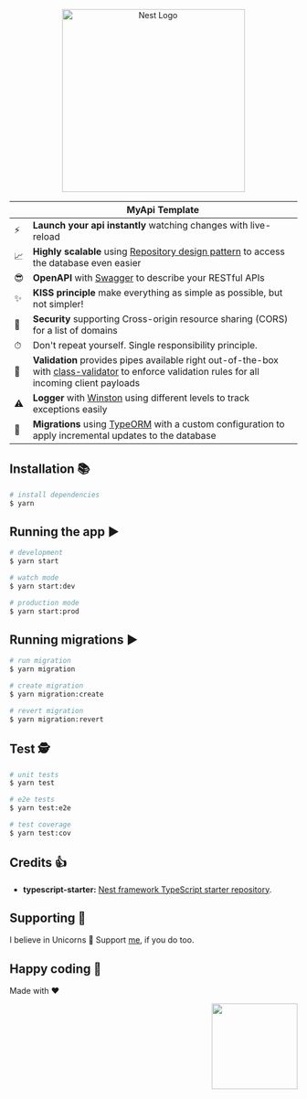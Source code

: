 <p align="center">
  <a href="http://nestjs.com/" target="blank"><img src="https://nestjs.com/img/logo_text.svg" width="320" alt="Nest Logo" /></a>
</p>

|   | MyApi Template |
| - | ------------ |
| ⚡️ | **Launch your api instantly** watching changes with live-reload |
| 📈 | **Highly scalable** using [Repository design pattern](https://docs.nestjs.com/techniques/database#repository-pattern) to access the database even easier |
| 😎 | **OpenAPI** with [Swagger](https://docs.nestjs.com/openapi/introduction) to describe your RESTful APIs |
| ✨ | **KISS principle** make everything as simple as possible, but not simpler! |
| 📱 | **Security** supporting Cross-origin resource sharing (CORS) for a list of domains |
| ⏱ | Don't repeat yourself. Single responsibility principle. |
| 🔗 | **Validation** provides pipes available right out-of-the-box with [class-validator](https://github.com/typestack/class-validator) to enforce validation rules for all incoming client payloads |
| ⚠️ | **Logger** with [Winston](https://github.com/winstonjs/winston) using different levels to track exceptions easily |
| 🔄 | **Migrations** using [TypeORM](https://github.com/typeorm/typeorm) with a custom configuration to apply incremental updates to the database |

## Installation 📚

```bash
# install dependencies
$ yarn
```

## Running the app ▶

```bash
# development
$ yarn start

# watch mode
$ yarn start:dev

# production mode
$ yarn start:prod
```

## Running migrations ▶

```bash
# run migration
$ yarn migration

# create migration
$ yarn migration:create

# revert migration
$ yarn migration:revert
```

## Test 🕵️

```bash
# unit tests
$ yarn test

# e2e tests
$ yarn test:e2e

# test coverage
$ yarn test:cov
```

## Credits 👍
* **typescript-starter:** [Nest framework TypeScript starter repository](https://github.com/nestjs/typescript-starter).

## Supporting 🍻
I believe in Unicorns 🦄
Support [me](http://www.paypal.me/jdnichollsc/2), if you do too.

## Happy coding 💯
Made with ❤️

<img width="150px" src="https://avatars0.githubusercontent.com/u/28855608?s=200&v=4" align="right">
